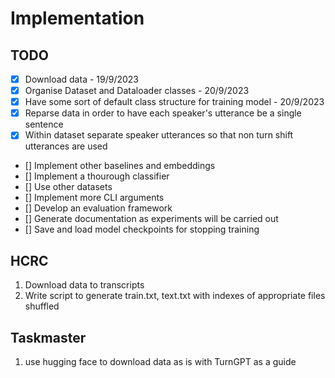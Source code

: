 # Implementation

## TODO
- [x] Download data - 19/9/2023
- [x] Organise Dataset and Dataloader classes - 20/9/2023
- [x] Have some sort of default class structure for training model - 20/9/2023
- [x] Reparse data in order to have each speaker's utterance be a single sentence 
- [x] Within dataset separate speaker utterances so that non turn shift utterances are used 
- [] Implement other baselines and embeddings 
- [] Implement a thourough classifier 
- [] Use other datasets 
- [] Implement more CLI arguments
- [] Develop an evaluation framework 
- [] Generate documentation as experiments will be carried out
- [] Save and load model checkpoints for stopping training 

## HCRC
1. Download data to transcripts
2. Write script to generate train.txt, text.txt with indexes of appropriate files shuffled

## Taskmaster
1. use hugging face to download data as is with TurnGPT as a guide

